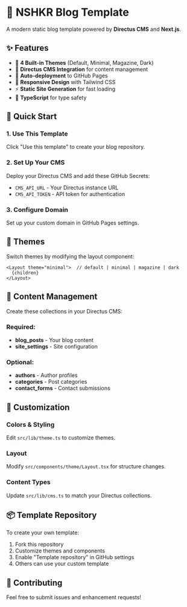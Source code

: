 # 🚀 NSHKR Blog Template

A modern static blog template powered by **Directus CMS** and **Next.js**.

## ✨ Features

- 🎨 **4 Built-in Themes** (Default, Minimal, Magazine, Dark)
- 📝 **Directus CMS Integration** for content management
- 🔄 **Auto-deployment** to GitHub Pages
- 📱 **Responsive Design** with Tailwind CSS
- ⚡ **Static Site Generation** for fast loading
- 🔧 **TypeScript** for type safety

## 🚀 Quick Start

### 1. Use This Template
Click "Use this template" to create your blog repository.

### 2. Set Up Your CMS
Deploy your Directus CMS and add these GitHub Secrets:
- `CMS_API_URL` - Your Directus instance URL
- `CMS_API_TOKEN` - API token for authentication

### 3. Configure Domain
Set up your custom domain in GitHub Pages settings.

## 🎨 Themes

Switch themes by modifying the layout component:

```tsx
<Layout theme="minimal">  // default | minimal | magazine | dark
  {children}
</Layout>
```

## 📝 Content Management

Create these collections in your Directus CMS:

### Required:
- **blog_posts** - Your blog content
- **site_settings** - Site configuration

### Optional:
- **authors** - Author profiles
- **categories** - Post categories
- **contact_forms** - Contact submissions

## 🔧 Customization

### Colors & Styling
Edit `src/lib/theme.ts` to customize themes.

### Layout
Modify `src/components/theme/Layout.tsx` for structure changes.

### Content Types
Update `src/lib/cms.ts` to match your Directus collections.

## 📦 Template Repository

To create your own template:

1. Fork this repository
2. Customize themes and components
3. Enable "Template repository" in GitHub settings
4. Others can use your custom template

## 🤝 Contributing

Feel free to submit issues and enhancement requests!
